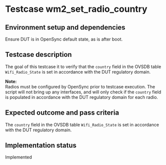 # Testcase wm2_set_radio_country

## Environment setup and dependencies

Ensure DUT is in OpenSync default state, as is after boot.

## Testcase description

The goal of this testcase it to verify that the `country` field in the OVSDB table `Wifi_Radio_State` is set in
accordance with the DUT regulatory domain.

**Note:**\
Radios must be configured by OpenSync prior to testcase execution. The script will not bring up any
interfaces, and will only check if the `country` field is populated in accordance with the DUT regulatory domain for
each radio.

## Expected outcome and pass criteria

The `country` field in the OVSDB table `Wifi_Radio_State` is set in accordance with the DUT regulatory domain.

## Implementation status

Implemented
